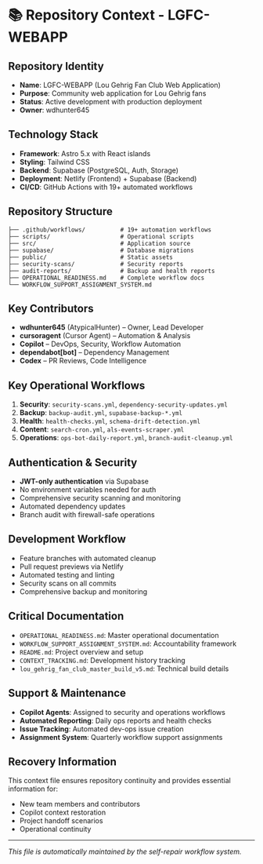 # 📚 Repository Context - LGFC-WEBAPP

## Repository Identity
- **Name**: LGFC-WEBAPP (Lou Gehrig Fan Club Web Application)
- **Purpose**: Community web application for Lou Gehrig fans
- **Status**: Active development with production deployment
- **Owner**: wdhunter645

## Technology Stack
- **Framework**: Astro 5.x with React islands
- **Styling**: Tailwind CSS
- **Backend**: Supabase (PostgreSQL, Auth, Storage)
- **Deployment**: Netlify (Frontend) + Supabase (Backend)
- **CI/CD**: GitHub Actions with 19+ automated workflows

## Repository Structure
```
├── .github/workflows/          # 19+ automation workflows
├── scripts/                    # Operational scripts
├── src/                        # Application source
├── supabase/                   # Database migrations
├── public/                     # Static assets
├── security-scans/             # Security reports
├── audit-reports/              # Backup and health reports
├── OPERATIONAL_READINESS.md    # Complete workflow docs
└── WORKFLOW_SUPPORT_ASSIGNMENT_SYSTEM.md
```

## Key Contributors
- **wdhunter645** (AtypicalHunter) – Owner, Lead Developer
- **cursoragent** (Cursor Agent) – Automation & Analysis
- **Copilot** – DevOps, Security, Workflow Automation
- **dependabot[bot]** – Dependency Management
- **Codex** – PR Reviews, Code Intelligence

## Key Operational Workflows
1. **Security**: `security-scans.yml`, `dependency-security-updates.yml`
2. **Backup**: `backup-audit.yml`, `supabase-backup-*.yml`
3. **Health**: `health-checks.yml`, `schema-drift-detection.yml`
4. **Content**: `search-cron.yml`, `als-events-scraper.yml`
5. **Operations**: `ops-bot-daily-report.yml`, `branch-audit-cleanup.yml`

## Authentication & Security
- **JWT-only authentication** via Supabase
- No environment variables needed for auth
- Comprehensive security scanning and monitoring
- Automated dependency updates
- Branch audit with firewall-safe operations

## Development Workflow
- Feature branches with automated cleanup
- Pull request previews via Netlify
- Automated testing and linting
- Security scans on all commits
- Comprehensive backup and monitoring

## Critical Documentation
- `OPERATIONAL_READINESS.md`: Master operational documentation
- `WORKFLOW_SUPPORT_ASSIGNMENT_SYSTEM.md`: Accountability framework
- `README.md`: Project overview and setup
- `CONTEXT_TRACKING.md`: Development history tracking
- `lou_gehrig_fan_club_master_build_v5.md`: Technical build details

## Support & Maintenance
- **Copilot Agents**: Assigned to security and operations workflows
- **Automated Reporting**: Daily ops reports and health checks
- **Issue Tracking**: Automated dev-ops issue creation
- **Assignment System**: Quarterly workflow support assignments

## Recovery Information
This context file ensures repository continuity and provides essential information for:
- New team members and contributors
- Copilot context restoration
- Project handoff scenarios
- Operational continuity

---

*This file is automatically maintained by the self-repair workflow system.*